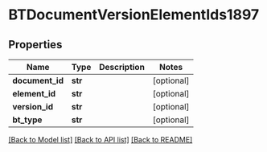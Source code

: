 # BTDocumentVersionElementIds1897

## Properties
Name | Type | Description | Notes
------------ | ------------- | ------------- | -------------
**document_id** | **str** |  | [optional] 
**element_id** | **str** |  | [optional] 
**version_id** | **str** |  | [optional] 
**bt_type** | **str** |  | [optional] 

[[Back to Model list]](../README.md#documentation-for-models) [[Back to API list]](../README.md#documentation-for-api-endpoints) [[Back to README]](../README.md)


